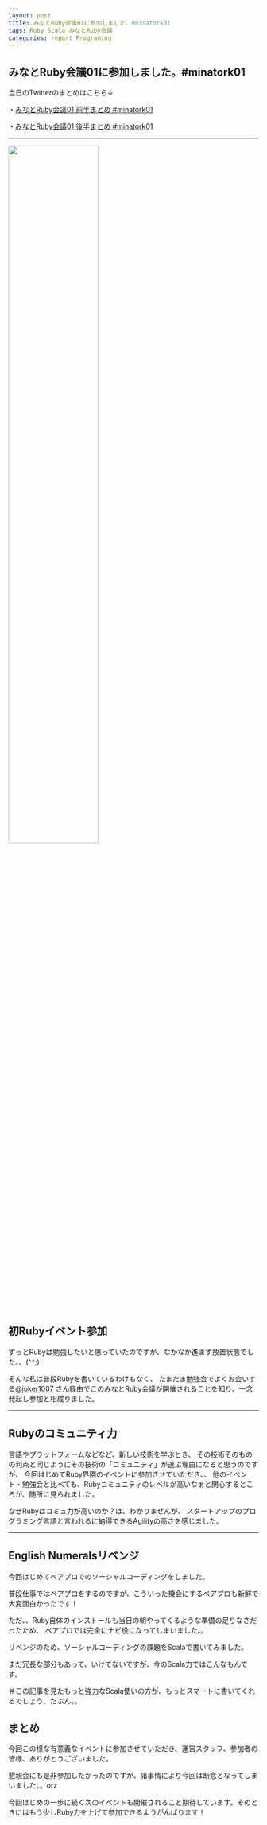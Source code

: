 ```yaml
---
layout: post
title: みなとRuby会議01に参加しました。#minatork01 
tags: Ruby Scala みなとRuby会議
categories: report Programing
---
```

みなとRuby会議01に参加しました。#minatork01 
-----------------

当日のTwitterのまとめはこちら↓

・[みなとRuby会議01 前半まとめ #minatork01](https://yukar.in/note/ckF3Wr)

・[みなとRuby会議01 後半まとめ #minatork01](https://yukar.in/note/ckF3We)

<hr/>

<img src = 'http://distilleryimage2.instagram.com/70137e18ac5611e19894123138140d8c_7.jpg' height='60%' width='60%' >


## 初Rubyイベント参加
ずっとRubyは勉強したいと思っていたのですが、なかなか進まず放置状態でした。、(^^;)
<br />

そんな私は普段Rubyを書いているわけもなく、
たまたま勉強会でよくお会いする[@joker1007](https://twitter.com/#!/joker1007) さん経由でこのみなとRuby会議が開催されることを知り、一念発起し参加と相成りました。


<hr/>

## Rubyのコミュニティ力
言語やプラットフォームなどなど、新しい技術を学ぶとき、
その技術そのものの利点と同じようにその技術の「コミュニティ」が選ぶ理由になると思うのですが、
今回はじめてRuby界隈のイベントに参加させていただき、、
他のイベント・勉強会と比べても、Rubyコミュニティのレベルが高いなぁと関心するところが、随所に見られました。

なぜRubyはコミュ力が高いのか？は、わかりませんが、
スタートアップのプログラミング言語と言われるに納得できるAgilityの高さを感じました。

<hr/>

## English Numeralsリベンジ
今回はじめてペアプロでのソーシャルコーディングをしました。

普段仕事ではペアプロをするのですが、こういった機会にするペアプロも新鮮で大変面白かったです！

ただ、、Ruby自体のインストールも当日の朝やってくるような準備の足りなさだったため、
ペアプロでは完全にナビ役になってしまいました。。

リベンジのため、ソーシャルコーディングの課題をScalaで書いてみました。


<script src="https://gist.github.com/2862228.js?file=numerals.scala">
</script>

まだ冗長な部分もあって、いけてないですが、今のScala力ではこんなもんです。

＃この記事を見たもっと強力なScala使いの方が、もっとスマートに書いてくれるでしょう、だぶん。。

## まとめ
今回この様な有意義なイベントに参加させていただき、運営スタッフ、参加者の皆様、ありがとうございました。

懇親会にも是非参加したかったのですが、諸事情により今回は断念となってしまいました。。orz

今回はじめの一歩に続く次のイベントも開催されること期待しています。そのときにはもう少しRuby力を上げて参加できるようがんばります！